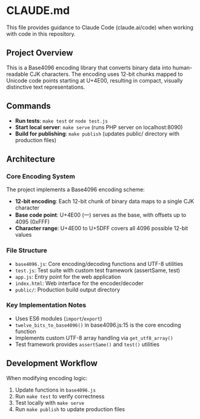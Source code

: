 # CLAUDE.md

This file provides guidance to Claude Code (claude.ai/code) when working with code in this repository.

## Project Overview

This is a Base4096 encoding library that converts binary data into human-readable CJK characters. The encoding uses 12-bit chunks mapped to Unicode code points starting at U+4E00, resulting in compact, visually distinctive text representations.

## Commands

- **Run tests**: `make test` or `node test.js`
- **Start local server**: `make serve` (runs PHP server on localhost:8090)
- **Build for publishing**: `make publish` (updates public/ directory with production files)

## Architecture

### Core Encoding System

The project implements a Base4096 encoding scheme:
- **12-bit encoding**: Each 12-bit chunk of binary data maps to a single CJK character
- **Base code point**: U+4E00 (一) serves as the base, with offsets up to 4095 (0xFFF)
- **Character range**: U+4E00 to U+5DFF covers all 4096 possible 12-bit values

### File Structure

- `base4096.js`: Core encoding/decoding functions and UTF-8 utilities
- `test.js`: Test suite with custom test framework (assertSame, test)
- `app.js`: Entry point for the web application
- `index.html`: Web interface for the encoder/decoder
- `public/`: Production build output directory

### Key Implementation Notes

- Uses ES6 modules (`import`/`export`)
- `twelve_bits_to_base4096()` in base4096.js:15 is the core encoding function
- Implements custom UTF-8 array handling via `get_utf8_array()`
- Test framework provides `assertSame()` and `test()` utilities

## Development Workflow

When modifying encoding logic:
1. Update functions in `base4096.js`
2. Run `make test` to verify correctness
3. Test locally with `make serve`
4. Run `make publish` to update production files
